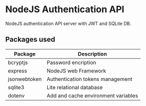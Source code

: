 # NodeJS Authentication API

NodeJS authentication API server with JWT and SQLite DB.

## Packages used

| Package | Description |
|---------|-------------|
| bcryptjs | Password encription |
| express | NodeJS web Framework |
| jsonwebtoken | Authentication tokens management |
| sqlite3 | Lite relational database |
| dotenv | Add and cache environment variables |
